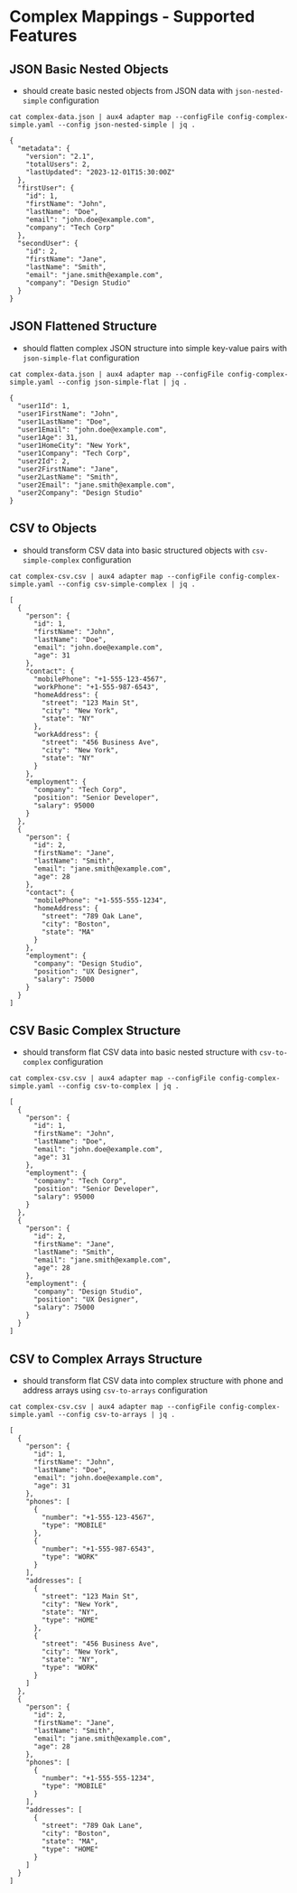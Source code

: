 # Complex Mappings - Supported Features

## JSON Basic Nested Objects

- should create basic nested objects from JSON data with `json-nested-simple` configuration

```execute
cat complex-data.json | aux4 adapter map --configFile config-complex-simple.yaml --config json-nested-simple | jq .
```

```expect
{
  "metadata": {
    "version": "2.1",
    "totalUsers": 2,
    "lastUpdated": "2023-12-01T15:30:00Z"
  },
  "firstUser": {
    "id": 1,
    "firstName": "John",
    "lastName": "Doe",
    "email": "john.doe@example.com",
    "company": "Tech Corp"
  },
  "secondUser": {
    "id": 2,
    "firstName": "Jane",
    "lastName": "Smith",
    "email": "jane.smith@example.com",
    "company": "Design Studio"
  }
}
```

## JSON Flattened Structure

- should flatten complex JSON structure into simple key-value pairs with `json-simple-flat` configuration

```execute
cat complex-data.json | aux4 adapter map --configFile config-complex-simple.yaml --config json-simple-flat | jq .
```

```expect
{
  "user1Id": 1,
  "user1FirstName": "John",
  "user1LastName": "Doe",
  "user1Email": "john.doe@example.com",
  "user1Age": 31,
  "user1HomeCity": "New York",
  "user1Company": "Tech Corp",
  "user2Id": 2,
  "user2FirstName": "Jane",
  "user2LastName": "Smith",
  "user2Email": "jane.smith@example.com",
  "user2Company": "Design Studio"
}
```

## CSV to Objects

- should transform CSV data into basic structured objects with `csv-simple-complex` configuration

```execute
cat complex-csv.csv | aux4 adapter map --configFile config-complex-simple.yaml --config csv-simple-complex | jq .
```

```expect
[
  {
    "person": {
      "id": 1,
      "firstName": "John",
      "lastName": "Doe",
      "email": "john.doe@example.com",
      "age": 31
    },
    "contact": {
      "mobilePhone": "+1-555-123-4567",
      "workPhone": "+1-555-987-6543",
      "homeAddress": {
        "street": "123 Main St",
        "city": "New York",
        "state": "NY"
      },
      "workAddress": {
        "street": "456 Business Ave",
        "city": "New York",
        "state": "NY"
      }
    },
    "employment": {
      "company": "Tech Corp",
      "position": "Senior Developer",
      "salary": 95000
    }
  },
  {
    "person": {
      "id": 2,
      "firstName": "Jane",
      "lastName": "Smith",
      "email": "jane.smith@example.com",
      "age": 28
    },
    "contact": {
      "mobilePhone": "+1-555-555-1234",
      "homeAddress": {
        "street": "789 Oak Lane",
        "city": "Boston",
        "state": "MA"
      }
    },
    "employment": {
      "company": "Design Studio",
      "position": "UX Designer",
      "salary": 75000
    }
  }
]
```

## CSV Basic Complex Structure

- should transform flat CSV data into basic nested structure with `csv-to-complex` configuration

```execute
cat complex-csv.csv | aux4 adapter map --configFile config-complex-simple.yaml --config csv-to-complex | jq .
```

```expect
[
  {
    "person": {
      "id": 1,
      "firstName": "John",
      "lastName": "Doe",
      "email": "john.doe@example.com",
      "age": 31
    },
    "employment": {
      "company": "Tech Corp",
      "position": "Senior Developer",
      "salary": 95000
    }
  },
  {
    "person": {
      "id": 2,
      "firstName": "Jane",
      "lastName": "Smith",
      "email": "jane.smith@example.com",
      "age": 28
    },
    "employment": {
      "company": "Design Studio",
      "position": "UX Designer",
      "salary": 75000
    }
  }
]
```

## CSV to Complex Arrays Structure

- should transform flat CSV data into complex structure with phone and address arrays using `csv-to-arrays` configuration

```execute
cat complex-csv.csv | aux4 adapter map --configFile config-complex-simple.yaml --config csv-to-arrays | jq .
```

```expect
[
  {
    "person": {
      "id": 1,
      "firstName": "John",
      "lastName": "Doe",
      "email": "john.doe@example.com",
      "age": 31
    },
    "phones": [
      {
        "number": "+1-555-123-4567",
        "type": "MOBILE"
      },
      {
        "number": "+1-555-987-6543",
        "type": "WORK"
      }
    ],
    "addresses": [
      {
        "street": "123 Main St",
        "city": "New York",
        "state": "NY",
        "type": "HOME"
      },
      {
        "street": "456 Business Ave",
        "city": "New York",
        "state": "NY",
        "type": "WORK"
      }
    ]
  },
  {
    "person": {
      "id": 2,
      "firstName": "Jane",
      "lastName": "Smith",
      "email": "jane.smith@example.com",
      "age": 28
    },
    "phones": [
      {
        "number": "+1-555-555-1234",
        "type": "MOBILE"
      }
    ],
    "addresses": [
      {
        "street": "789 Oak Lane",
        "city": "Boston",
        "state": "MA",
        "type": "HOME"
      }
    ]
  }
]
```